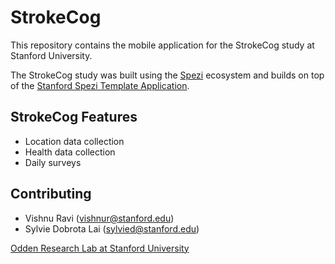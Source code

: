 <!--

This source file is part of the StrokeCog based on the Stanford Spezi Template Application project

SPDX-FileCopyrightText: 2023 Stanford University

SPDX-License-Identifier: MIT

-->

# StrokeCog

This repository contains the mobile application for the StrokeCog study at Stanford University.

The StrokeCog study was built using the [Spezi](https://github.com/StanfordSpezi/Spezi) ecosystem and builds on top of the [Stanford Spezi Template Application](https://github.com/StanfordSpezi/SpeziTemplateApplication).


## StrokeCog Features

- Location data collection
- Health data collection
- Daily surveys


## Contributing

- Vishnu Ravi (vishnur@stanford.edu)
- Sylvie Dobrota Lai (sylvied@stanford.edu)

[Odden Research Lab at Stanford University](https://michelleodden.com)